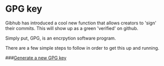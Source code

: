 # GPG key

Gibhub has introduced a cool new function that allows creators to 'sign' their commits. This will show up as a green 'verified' on github.

Simply put, GPG, is an encrpytion software program.

There are a few simple steps to follow in order to get this up and running.

###[Generate a new GPG key](https://github.com/pn101/instructio4/blob/master/GPG%20key/generategpg.md)

